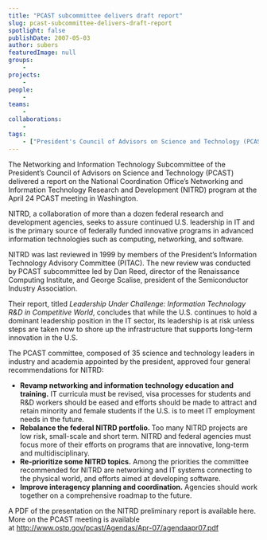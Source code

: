 ```yaml
---
title: "PCAST subcommittee delivers draft report"
slug: pcast-subcommittee-delivers-draft-report
spotlight: false
publishDate: 2007-05-03
author: subers
featuredImage: null
groups:
    - 
projects:
    - 
people:
    - 
teams: 
    - 
collaborations:
    - 
tags:
    - ["President's Council of Advisors on Science and Technology (PCAST)"]
---
```

The Networking and Information Technology Subcommittee of the President’s Council of Advisors on Science and Technology (PCAST) delivered a report on the National Coordination Office’s Networking and Information Technology Research and Development (NITRD) program at the April 24 PCAST meeting in Washington.

<!--more-->

NITRD, a collaboration of more than a dozen federal research and development agencies, seeks to assure continued U.S. leadership in IT and is the primary source of federally funded innovative programs in advanced information technologies such as computing, networking, and software.

NITRD was last reviewed in 1999 by members of the President’s Information Technology Advisory Committee (PITAC). The new review was conducted by PCAST subcommittee led by Dan Reed, director of the Renaissance Computing Institute, and George Scalise, president of the Semiconductor Industry Association.

Their report, titled <em>Leadership Under Challenge: Information Technology R&amp;D in Competitive World</em>, concludes that while the U.S. continues to hold a dominant leadership position in the IT sector, its leadership is at risk unless steps are taken now to shore up the infrastructure that supports long-term innovation in the U.S.

The PCAST committee, composed of 35 science and technology leaders in industry and academia appointed by the president, approved four general recommendations for NITRD:
<ul>
 	<li><strong>Revamp networking and information technology education and training.</strong> IT curricula must be revised, visa processes for students and R&amp;D workers should be eased and efforts should be made to attract and retain minority and female students if the U.S. is to meet IT employment needs in the future.</li>
 	<li><strong>Rebalance the federal NITRD portfolio. </strong>Too many NITRD projects are low risk, small-scale and short term. NITRD and federal agencies must focus more of their efforts on programs that are innovative, long-term and multidisciplinary.</li>
 	<li><strong>Re-prioritize some NITRD topics.</strong> Among the priorities the committee recommended for NITRD are networking and IT systems connecting to the physical world, and efforts aimed at developing software.</li>
 	<li><strong>Improve interagency planning and coordination.</strong> Agencies should work together on a comprehensive roadmap to the future.</li>
</ul>
A PDF of the presentation on the NITRD preliminary report is available here.
More on the PCAST meeting is available at <a href="http://www.ostp.gov/pcast/Agendas/Apr-07/agendaapr07.pdf" target="_blank" rel="noopener noreferrer">http://www.ostp.gov/pcast/Agendas/Apr-07/agendaapr07.pdf</a>
